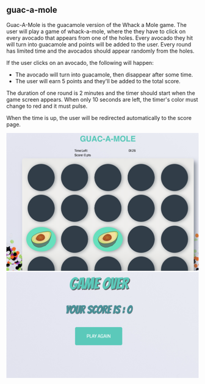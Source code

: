 ## guac-a-mole

Guac-A-Mole is the guacamole version of the Whack a Mole game.  The user will play a game of whack-a-mole, where the they have to click on every avocado that appears from one of the holes.  Every avocado they hit will turn into guacamole and points will be added to the user. Every round has limited time and the avocados should appear randomly from the holes.

If the user clicks on an avocado, the following will happen:
- The avocado will turn into guacamole, then disappear after some time.
- The user will earn 5 points and they'll be added to the total score.

The duration of one round is 2 minutes and the timer should start when the game screen appears. When only 10 seconds are left, the timer's color must change to red and it must pulse.

When the time is up, the user will be redirected automatically to the score page.



![game-screenshot](/screenshots/screenshot-1.png "game screenshot")
![game-screenshot](/screenshots/screenshot-2.png "game screenshot")

